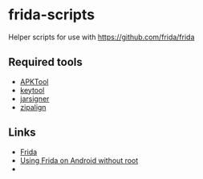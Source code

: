 # frida-scripts
Helper scripts for use with https://github.com/frida/frida

## Required tools

- [APKTool](https://ibotpeaches.github.io/Apktool/)
- [keytool](https://docs.oracle.com/javase/9/tools/keytool.htm)
- [jarsigner](https://docs.oracle.com/javase/tutorial/deployment/jar/signing.html)
- [zipalign](https://developer.android.com/studio/command-line/zipalign)

## Links

- [Frida](https://www.frida.re/)
- [Using Frida on Android without root](https://koz.io/using-frida-on-android-without-root/)
- 
